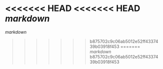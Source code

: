 <<<<<<< HEAD
<<<<<<< HEAD
*markdown*
=======
*markdown*
>>>>>>> b875702c9c06ab5012e52ff4337439b03918f453
=======
*markdown*
>>>>>>> b875702c9c06ab5012e52ff4337439b03918f453
